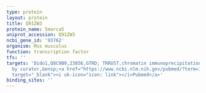 ```yaml
---
type: protein
layout: protein
title: Q91ZW3
protein_name: Smarca5
uniprot_accession: Q91ZW3
ncbi_gene_id: '93762'
organism: Mus musculus
function: transcription factor
tfs: ''
targets: 'Dido1,Q8C9B9,23856,GTRD; TRRUST,chromatin immunoprecipitation assay; inferred
  by curator,&ensp;<a href="https://www.ncbi.nlm.nih.gov/pubmed/?term=16917504%5Buid%5D"
  target="_blank"><i uk-icon="icon: link"></i>Pubmed</a>'
binding_sites: ''
---
```

